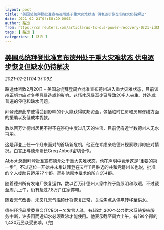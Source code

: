 ```yaml
---
layout: post
title: "美国总统拜登批准宣布德州处于重大灾难状态 供电逐步恢复但缺水仍待解决"
date: 2021-02-21T04:58:29.000Z
author: 路透
from: https://cn.reuters.com/article/us-tx-dis-power-recovery-0221-idCNKBS2AL03E
tags: [ 路透 ]
categories: [ 路透 ]
---
```

<!--1613883509000-->
[美国总统拜登批准宣布德州处于重大灾难状态 供电逐步恢复但缺水仍待解决](https://cn.reuters.com/article/us-tx-dis-power-recovery-0221-idCNKBS2AL03E)
------

<div>
<div><i>2021-02-21T04:35:09Z</i></div><p>路透休斯敦2月20日 - 美国总统拜登周六批准宣布德州进入重大灾难状态，目前该州正努力应对冬季风暴造成的影响。这场冰风暴至少已导致20多人丧生，并造成普遍的停电和缺水问题。</p><p>拜登政府此举使得受到影响的个人能获得联邦资金，包括临时住房和房屋修缮方面的援助以及低成本贷款。</p><p>数以百万计德州居民不得不在停电中度过几天的生活，目前仍有近半数德州人无水可用。</p><p>这是拜登上任一个月来面对的首场新危机，他正在考虑亲临德州视察联邦的应对情况。白宫正与德州州长Greg Abbott密切合作。</p><p>Abbott感谢拜登批准宣布德州处于重大灾难状态，他在声明中表示这是“重要的第一步”。不过这位一开始并未承认拜登在去年11月胜选的共和党籍州长也说，批准的个人援助只适用77个郡，而非他原本要求的所有254郡。</p><p>随着德州所有发电厂恢复运作，数以百万计德州人家中终于能照明和取暖。不过截至周六上午，仍有超过7.8万户住家停电。</p><p>随着天气改善，未来几天气温预计将恢复正常，关注焦点从供电转移至供水。</p><p>德州环境品质委员会(TCEQ)一名发言人说，有超过1,200个公共供水系统报告服务中断，许多因而通知水必须煮沸才能使用。他表示截至周六上午，有190个郡的1,430万民众受影响。(完)</p>
</div>
